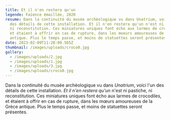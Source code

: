 ```yaml
---
title: Et il n'en restera qu'un
legende: Faïence émaillée, 2020
resume: Dans la continuité du musée archéologique vu dans Unatrium, voici l'un
  des détails de cette installation. Et il n'en restera qu'un n'est ni pastiche,
  ni reconstitution. Ces miniatures uniques font écho aux larmes de crocodiles,
  et étaient à offrir en cas de rupture, dans les moeurs amoureuses de la Grèce
  antique. Plus le temps passe, et moins de statuettes seront présentes.
date: 2023-02-09T11:28:09.565Z
thumbnail: /images/uploads/croco0.jpg
gallery:
  - /images/uploads/2.jpg
  - /images/uploads/1.jpg
  - /images/uploads/3.jpg
  - /images/uploads/croco0.jpg
---
```

Dans la continuité du musée archéologique vu dans *Unatrium*, voici l'un des détails de cette installation. *Et il n'en restera qu'un* n'est ni pastiche, ni reconstitution. Ces miniatures uniques font écho aux larmes de crocodiles, et étaient à offrir en cas de rupture, dans les mœurs amoureuses de la Grèce antique. Plus le temps passe, et moins de statuettes seront présentes.